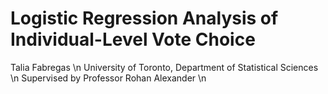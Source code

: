 # Logistic Regression Analysis of Individual-Level Vote Choice

Talia Fabregas \n
University of Toronto, Department of Statistical Sciences \n
Supervised by Professor Rohan Alexander \n
